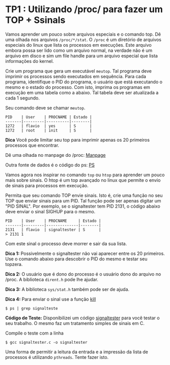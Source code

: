 # TP1 : Utilizando /proc/ para fazer um TOP + Ssinals

Vamos aprender um pouco sobre arquivos especiais e o comando top. Dê uma
olhada nos arquivos `/proc/*/stat`.  O `/proc` é um diretório de arquivos
especiais do linux que lista os processos em execuções. Este arquivo embora
possa ser lido como um arquivo normal, na verdade não é um arquivo em disco
e sim um file handle para um arquivo especial que lista informações do kernel.

Crie um programa que gera um executável `meutop`. Tal programa deve imprimir os
processos sendo executados em sequência.  Para cada programa, identifique o PID
do programa, o usuário que está executando o mesmo e o estado do processo. Com
isto, imprima os programas em execução em uma tabela como a abaixo. Tal tabela
deve ser atualizada a cada 1 segundo.

Seu comando deve se chamar `meutop`.

```
PID    | User    | PROCNAME | Estado |
-------|---------|----------|--------|
1272   | flavio  | yes      | S      |
1272   | root    | init     | S      |
```

**Dica** Você pode limitar seu top para imprimir apenas os 20 primeiros
processos que encontrar.

Dê uma olhada no manpage do /proc:
[Manpage](http://man7.org/linux/man-pages/man5/proc.5.html)

Outra fonte de dados é o código do ps:
[PS](https://github.com/thlorenz/procps/blob/master/deps/procps/proc/readproc.c)

Vamos agora nos inspirar no comando `top` ou `htop` para aprender um pouco mais
sobre sinais. O htop é um top avançado no linux que permite o envio de sinais
para processos em execução.

Permita que seu comando TOP envie sinais. Isto é, crie uma função no seu TOP
que enviar sinais para um PID. Tal função pode ser apenas digitar um "PID
SINAL". Por exemplo, se o signaltester tem PID 2131, o código abaixo deve
enviar o sinal SIGHUP para o mesmo.

```
PID    | User    | PROCNAME     | Estado |
-------|---------|--------------|--------|
2131   | flavio  | signaltester | S      |
> 2131 1
```

Com este sinal o processo deve morrer e sair da sua lista.

**Dica 1:** Possivelmente o signaltester não vai aparecer entre os 20 primeiros.
Use o comando abaixo para descobrir o PID do mesmo e testar seu topzera.

**Dica 2:** O usuário que é dono do processo é o usuário dono do arquivo no /proc.
A biblioteca `dirent.h` pode lhe ajudar.

**Dica 3:** A biblioteca `sys/stat.h` também pode ser de ajuda.

**Dica 4:** Para enviar o sinal use a função [kill](https://linux.die.net/man/2/kill)

```
$ ps | grep signalteste
```

**Código de Teste:** Disponibilizei um código
[signaltester](https://github.com/flaviovdf/SO-2017-2/blob/master/tp1/signaltester/tester.c)
para você testar o seu trabalho. O mesmo faz um tratamento simples de sinais em
C.

Compile o teste com a linha

```
$ gcc signaltester.c -o signaltester
```

Uma forma de permitir a leitura da entrada e a impressão da lista de processos
é utilizando `pthreads`. Tente fazer isto.
